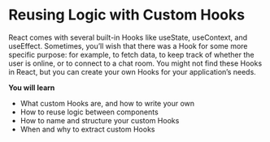 # Reusing Logic with Custom Hooks
React comes with several built-in Hooks like useState, useContext, and useEffect. Sometimes, you’ll wish that there was a Hook for some more specific purpose: for example, to fetch data, to keep track of whether the user is online, or to connect to a chat room. You might not find these Hooks in React, but you can create your own Hooks for your application’s needs.

**You will learn**
- What custom Hooks are, and how to write your own
- How to reuse logic between components
- How to name and structure your custom Hooks
- When and why to extract custom Hooks
